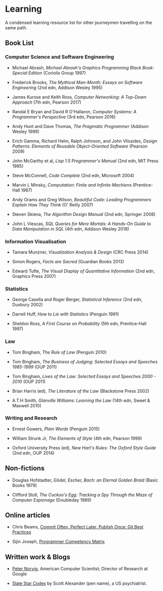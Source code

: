 # Learning

A condensed learning resource list for other journeymen travelling on the same path.

## Book List

### Computer Science and Software Engineering 

* Michael Abrash, *Michael Abrash's Graphics Programming Black Book: Special Edition* (Coriolis Group 1997)

* Frederick Brooks, *The Mythical Man-Month: Essays on Software Engineering* (2nd edn, Addison Wesley 1995)

* James Kurose and Keith Ross, *Computer Networking: A Top-Down Approach* (7th edn, Pearson 2017)

* Randal E Bryan and David R O'Hallaron, *Computer Systems: A Programmer's Perspective* (3rd edn, Pearson 2016)

* Andy Hunt and Dave Thomas, *The Pragmatic Programmer* (Addison Wesley 1999)

* Erich Gamma, Richard Helm, Ralph Johnson, and John Vlissides, *Design Patterns: Elements of Reusable Object-Oriented Software*  (Pearson 2009)

* John McGarthy et al, *Lisp 1.5 Programmer's Manual* (2nd edn, MIT Press 1985)

* Steve McConnell, *Code Complete* (2nd edn, Microsoft 2004)

* Marvin L Minsky, *Computation: Finite and Infinite Machiens* (Prentice-Hall 1967)

* Andy Orams and Greg Wilson, *Beautiful Code: Leading Programmers Explain How They Think* (O' Reilly 2007)

* Steven Skiena, *The Algorithm Design Manual* (2nd edn, Springer 2008)

* John L Viescas, *SQL Queries for Mere Mortals: A Hands-On Guide to Data Manipulation in SQL* (4th edn, Addison Wesley 2018)

### Information Visualisation

* Tamara Munzner, *Visualization Analysis & Design* (CRC Press 2014)

* Simon Rogers, *Facts are Sacred* (Guardian Books 2013)

* Edward Tufte, *The Visual Display of Quantitative Information* (2nd edn, Graphics Press 2007)

### Statistics 

* George Casella and Roger Berger, *Statistical Inference* (2nd edn, Duxbury 2002) 

* Darrell Huff, *How to Lie with Statistics* (Penguin 1991)

* Sheldon Ross, *A First Course on Probability* (5th edn, Prentice-Hall 1997)

### Law

* Tom Bingham, *The Rule of Law* (Penguin 2010)

* Tom Bingham, *The Business of Judging: Selected Essays and Speeches 1985-1999* (OUP 2011)

* Tom Bingham, *Lives of the Law: Selected Essays and Speeches 2000 - 2010* (OUP 2011)

* Brian Harris (ed), *The Literature of the Law* (Blackstone Press 2002)

* A.T.H Smith, *Glanville Williams: Learning the Law* (14th edn, Sweet & Maxwell 2010)

### Writing and Research

* Ernest Gowers, *Plain Words* (Penguin 2015)

* William Strunk Jr, *The Elements of Style* (4th edn, Pearson 1999)

* Oxford University Press (ed), *New Hart's Rules: The Oxford Style Guide* (2nd edn, OUP 2014)

## Non-fictions

* Douglas Hofstadter, *Gödel, Escher, Bach: an Eternal Golden Braid* (Basic Books 1979)

* Clifford Stoll, *The Cuckoo's Egg: Tracking a Spy Through the Maze of Computer Espionage* (Doubleday 1989)

## Online articles

* Chris Beams, [Commit Often, Perfect Later, Publish Once: Git Best Practices](https://sethrobertson.github.io/GitBestPractices/) 

* Sijin Joseph, [Programmer Competency Matrix](sijinjoseph.com/programmer-competency-matrix/)

## Written work & Blogs

* [Peter Norvig](http://norvig.com/), American Computer Scientist; Director of Research at Google

* [Slate Star Codex](https://slatestarcodex.com/) by Scott Alexander (pen name), a US psychiatrist.
